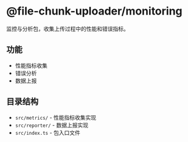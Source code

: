 # @file-chunk-uploader/monitoring

监控与分析包，收集上传过程中的性能和错误指标。

## 功能

- 性能指标收集
- 错误分析
- 数据上报

## 目录结构

- `src/metrics/` - 性能指标收集实现
- `src/reporter/` - 数据上报实现
- `src/index.ts` - 包入口文件

